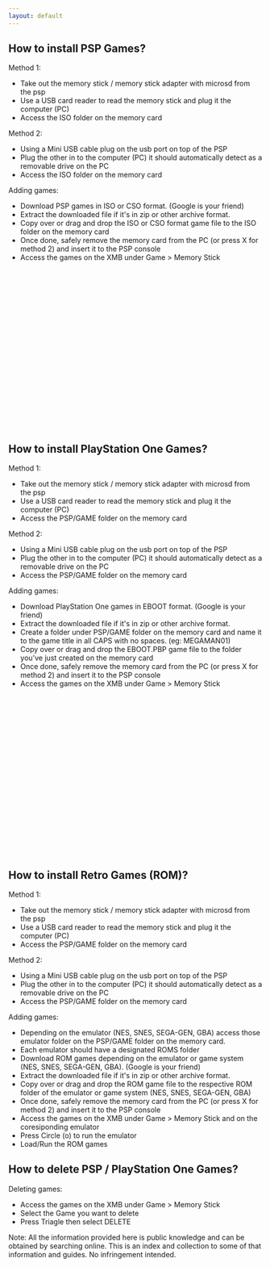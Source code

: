 ```yaml
---
layout: default
---
```

## How to install PSP Games?
Method 1:  
* Take out the memory stick / memory stick adapter with microsd from the psp
*	Use a USB card reader to read the memory stick and plug it the computer (PC)
*	Access the ISO folder on the memory card

Method 2:
*	Using a Mini USB cable plug on the usb port on top of the PSP
*	Plug the other in to the computer (PC) it should automatically detect as a removable drive on the PC
*	Access the ISO folder on the memory card

Adding games:
* Download PSP games in ISO or CSO format. (Google is your friend)
*	Extract the downloaded file if it's in zip or other archive format.
* Copy over or drag and drop the ISO or CSO format game file to the ISO folder on the memory card
*	Once done, safely remove the memory card from the PC (or press X for method 2) and insert it to the PSP console
*	Access the games on the XMB under Game > Memory Stick
<iframe width="100%" height="315" src="" frameborder="0"></iframe>

## How to install PlayStation One Games?
Method 1:  
* Take out the memory stick / memory stick adapter with microsd from the psp
*	Use a USB card reader to read the memory stick and plug it the computer (PC)
*	Access the PSP/GAME folder on the memory card

Method 2:
*	Using a Mini USB cable plug on the usb port on top of the PSP
*	Plug the other in to the computer (PC) it should automatically detect as a removable drive on the PC
*	Access the PSP/GAME folder on the memory card 

Adding games:
* Download PlayStation One games in EBOOT format. (Google is your friend)
*	Extract the downloaded file if it's in zip or other archive format.
*	Create a folder under PSP/GAME folder on the memory card and name it to the game title in all CAPS with no spaces. (eg: MEGAMAN01)
* Copy over or drag and drop the EBOOT.PBP game file to the folder you've just created on the memory card
*	Once done, safely remove the memory card from the PC (or press X for method 2) and insert it to the PSP console
*	Access the games on the XMB under Game > Memory Stick
<iframe width="100%" height="315" src="" frameborder="0"></iframe>

## How to install Retro Games (ROM)?
Method 1:  
* Take out the memory stick / memory stick adapter with microsd from the psp
*	Use a USB card reader to read the memory stick and plug it the computer (PC)
*	Access the PSP/GAME folder on the memory card

Method 2:
*	Using a Mini USB cable plug on the usb port on top of the PSP
*	Plug the other in to the computer (PC) it should automatically detect as a removable drive on the PC
*	Access the PSP/GAME folder on the memory card 

Adding games:
* Depending on the emulator (NES, SNES, SEGA-GEN, GBA) access those emulator folder on the PSP/GAME folder on the memory card.
* Each emulator should have a designated ROMS folder
* Download ROM games depending on the emulator or game system (NES, SNES, SEGA-GEN, GBA). (Google is your friend)
*	Extract the downloaded file if it's in zip or other archive format.
*	Copy over or drag and drop the ROM game file to the respective ROM folder of the emulator or game system (NES, SNES, SEGA-GEN, GBA)
*	Once done, safely remove the memory card from the PC (or press X for method 2) and insert it to the PSP console
*	Access the games on the XMB under Game > Memory Stick and on the coresiponding emulator
* Press Circle (o) to run the emulator
* Load/Run the ROM games

## How to delete PSP / PlayStation One Games?
Deleting games:
*	Access the games on the XMB under Game > Memory Stick
*	Select the Game you want to delete
*	Press Triagle then select DELETE



Note: All the information provided here is public knowledge and can be obtained by searching online. This is an index and collection to some of that information and guides. No infringement intended.
